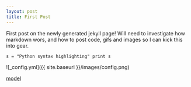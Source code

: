 ```yaml
---
layout: post
title: First Post
---
```


First post on the newly generated jekyll page! Will need to investigate how markdown wors, and how to post code, gifs and images so I can kick this into gear.

<script src="https://embed.github.com/view/3d/TierynnB/TierynnB.github.io/master/images/model.stl">
{newline}
</script>

`
s = "Python syntax highlighting"
print s
`

![_config.yml]({{ site.baseurl }}/images/config.png)

[model](https://rawgit.com/TierynnB/TierynnB.github.io/master/mapModels/3dModelOutput.html)
